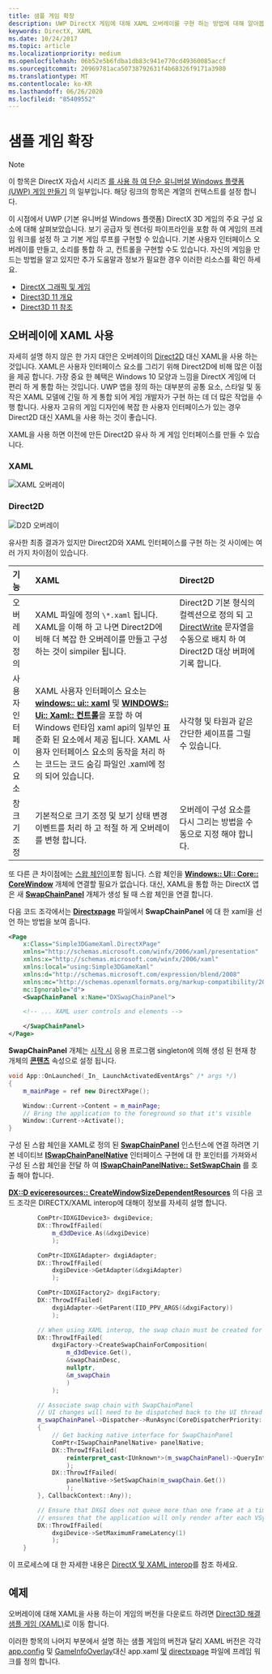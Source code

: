 ```yaml
---
title: 샘플 게임 확장
description: UWP DirectX 게임에 대해 XAML 오버레이를 구현 하는 방법에 대해 알아봅니다.
keywords: DirectX, XAML
ms.date: 10/24/2017
ms.topic: article
ms.localizationpriority: medium
ms.openlocfilehash: 06b52e5b6fdba1db83c941e770cd49360085accf
ms.sourcegitcommit: 20969781aca50738792631f4b68326f9171a3980
ms.translationtype: MT
ms.contentlocale: ko-KR
ms.lasthandoff: 06/26/2020
ms.locfileid: "85409552"
---
```

# <a name="extend-the-sample-game"></a>샘플 게임 확장

> [!NOTE]
> 이 항목은 DirectX 자습서 시리즈 [를 사용 하 여 단순 유니버설 Windows 플랫폼 (UWP) 게임 만들기](tutorial--create-your-first-uwp-directx-game.md) 의 일부입니다. 해당 링크의 항목은 계열의 컨텍스트를 설정 합니다.

이 시점에서 UWP (기본 유니버설 Windows 플랫폼) DirectX 3D 게임의 주요 구성 요소에 대해 살펴보았습니다. 보기 공급자 및 렌더링 파이프라인을 포함 하 여 게임의 프레임 워크를 설정 하 고 기본 게임 루프를 구현할 수 있습니다. 기본 사용자 인터페이스 오버레이를 만들고, 소리를 통합 하 고, 컨트롤을 구현할 수도 있습니다. 자신의 게임을 만드는 방법을 알고 있지만 추가 도움말과 정보가 필요한 경우 이러한 리소스를 확인 하세요.

-   [DirectX 그래픽 및 게임](/windows/desktop/directx)
-   [Direct3D 11 개요](/windows/desktop/direct3d11/dx-graphics-overviews)
-   [Direct3D 11 참조](/windows/desktop/direct3d11/d3d11-graphics-reference)

## <a name="using-xaml-for-the-overlay"></a>오버레이에 XAML 사용

자세히 설명 하지 않은 한 가지 대안은 오버레이의 [Direct2D](/windows/desktop/Direct2D/direct2d-portal) 대신 XAML을 사용 하는 것입니다. XAML은 사용자 인터페이스 요소를 그리기 위해 Direct2D에 비해 많은 이점을 제공 합니다. 가장 중요 한 혜택은 Windows 10 모양과 느낌을 DirectX 게임에 더 편리 하 게 통합 하는 것입니다. UWP 앱을 정의 하는 대부분의 공통 요소, 스타일 및 동작은 XAML 모델에 긴밀 하 게 통합 되어 게임 개발자가 구현 하는 데 더 많은 작업을 수행 합니다. 사용자 고유의 게임 디자인에 복잡 한 사용자 인터페이스가 있는 경우 Direct2D 대신 XAML을 사용 하는 것이 좋습니다.

XAML을 사용 하면 이전에 만든 Direct2D 유사 하 게 게임 인터페이스를 만들 수 있습니다.

### <a name="xaml"></a>XAML
![XAML 오버레이](./images/simple-dx-game-extend-xaml.PNG)

### <a name="direct2d"></a>Direct2D
![D2D 오버레이](./images/simple-dx-game-extend-d2d.PNG)

유사한 최종 결과가 있지만 Direct2D와 XAML 인터페이스를 구현 하는 것 사이에는 여러 가지 차이점이 있습니다.

기능 | XAML| Direct2D
:----------|:----------- | :-----------
오버레이 정의 | XAML 파일에 정의 `\*.xaml` 됩니다. XAML을 이해 하 고 나면 Direct2D에 비해 더 복잡 한 오버레이를 만들고 구성 하는 것이 simpiler 됩니다.| Direct2D 기본 형식의 컬렉션으로 정의 되 고 [DirectWrite](/windows/desktop/DirectWrite/direct-write-portal) 문자열을 수동으로 배치 하 여 Direct2D 대상 버퍼에 기록 합니다. 
사용자 인터페이스 요소 | XAML 사용자 인터페이스 요소는 [**windows:: ui:: xaml**](/uwp/api/Windows.UI.Xaml) 및 [**WINDOWS:: Ui:: Xaml:: 컨트롤**](/uwp/api/Windows.UI.Xaml.Controls)을 포함 하 여 Windows 런타임 xaml api의 일부인 표준화 된 요소에서 제공 됩니다. XAML 사용자 인터페이스 요소의 동작을 처리 하는 코드는 코드 숨김 파일인 .xaml에 정의 되어 있습니다. | 사각형 및 타원과 같은 간단한 셰이프를 그릴 수 있습니다.
창 크기 조정 | 기본적으로 크기 조정 및 보기 상태 변경 이벤트를 처리 하 고 적절 하 게 오버레이를 변형 합니다. | 오버레이 구성 요소를 다시 그리는 방법을 수동으로 지정 해야 합니다.

또 다른 큰 차이점에는 [스왑 체인이](/windows/uwp/graphics-concepts/swap-chains)포함 됩니다. 스왑 체인을 [**Windows:: UI:: Core:: CoreWindow**](/uwp/api/windows.ui.core.corewindow) 개체에 연결할 필요가 없습니다. 대신, XAML을 통합 하는 DirectX 앱은 새 [**SwapChainPanel**](/uwp/api/windows.ui.xaml.controls.swapchainpanel) 개체가 생성 될 때 스왑 체인을 연결 합니다. 

다음 코드 조각에서는 [**Directxpage**](https://github.com/Microsoft/Windows-universal-samples/blob/6370138b150ca8a34ff86de376ab6408c5587f5d/Samples/Simple3DGameXaml/cpp/DirectXPage.xaml) 파일에서 **SwapChainPanel** 에 대 한 xaml을 선언 하는 방법을 보여 줍니다.
```xml
<Page
    x:Class="Simple3DGameXaml.DirectXPage"
    xmlns="http://schemas.microsoft.com/winfx/2006/xaml/presentation"
    xmlns:x="http://schemas.microsoft.com/winfx/2006/xaml"
    xmlns:local="using:Simple3DGameXaml"
    xmlns:d="http://schemas.microsoft.com/expression/blend/2008"
    xmlns:mc="http://schemas.openxmlformats.org/markup-compatibility/2006"
    mc:Ignorable="d">
    <SwapChainPanel x:Name="DXSwapChainPanel">

    <!-- ... XAML user controls and elements -->

    </SwapChainPanel>
</Page>
```

**SwapChainPanel** 개체는 [시작 시](https://github.com/Microsoft/Windows-universal-samples/blob/6370138b150ca8a34ff86de376ab6408c5587f5d/Samples/Simple3DGameXaml/cpp/App.xaml.cpp#L45-L51) 응용 프로그램 singleton에 의해 생성 된 현재 창 개체의 [**콘텐츠**](/uwp/api/Windows.UI.Xaml.Window.Content) 속성으로 설정 됩니다.

```cpp
void App::OnLaunched(_In_ LaunchActivatedEventArgs^ /* args */)
{
    m_mainPage = ref new DirectXPage();

    Window::Current->Content = m_mainPage;
    // Bring the application to the foreground so that it's visible
    Window::Current->Activate();
}
```

구성 된 스왑 체인을 XAML로 정의 된 [**SwapChainPanel**](/uwp/api/Windows.UI.Xaml.Controls.SwapChainPanel) 인스턴스에 연결 하려면 기본 네이티브 [**ISwapChainPanelNative**](/windows/desktop/api/windows.ui.xaml.media.dxinterop/nn-windows-ui-xaml-media-dxinterop-iswapchainpanelnative) 인터페이스 구현에 대 한 포인터를 가져와서 구성 된 스왑 체인을 전달 하 여 [**ISwapChainPanelNative:: SetSwapChain**](/windows/desktop/api/windows.ui.xaml.media.dxinterop/nf-windows-ui-xaml-media-dxinterop-iswapchainpanelnative-setswapchain) 를 호출 해야 합니다. 

[**DX::D eviceresources:: CreateWindowSizeDependentResources**](https://github.com/Microsoft/Windows-universal-samples/blob/6370138b150ca8a34ff86de376ab6408c5587f5d/Samples/Simple3DGameXaml/cpp/Common/DeviceResources.cpp#L218-L521) 의 다음 코드 조각은 DIRECTX/XAML interop에 대해이 정보를 자세히 설명 합니다.

```cpp
        ComPtr<IDXGIDevice3> dxgiDevice;
        DX::ThrowIfFailed(
            m_d3dDevice.As(&dxgiDevice)
            );

        ComPtr<IDXGIAdapter> dxgiAdapter;
        DX::ThrowIfFailed(
            dxgiDevice->GetAdapter(&dxgiAdapter)
            );

        ComPtr<IDXGIFactory2> dxgiFactory;
        DX::ThrowIfFailed(
            dxgiAdapter->GetParent(IID_PPV_ARGS(&dxgiFactory))
            );

        // When using XAML interop, the swap chain must be created for composition.
        DX::ThrowIfFailed(
            dxgiFactory->CreateSwapChainForComposition(
                m_d3dDevice.Get(),
                &swapChainDesc,
                nullptr,
                &m_swapChain
                )
            );

        // Associate swap chain with SwapChainPanel
        // UI changes will need to be dispatched back to the UI thread
        m_swapChainPanel->Dispatcher->RunAsync(CoreDispatcherPriority::High, ref new DispatchedHandler([=]()
        {
            // Get backing native interface for SwapChainPanel
            ComPtr<ISwapChainPanelNative> panelNative;
            DX::ThrowIfFailed(
                reinterpret_cast<IUnknown*>(m_swapChainPanel)->QueryInterface(IID_PPV_ARGS(&panelNative))
                );
            DX::ThrowIfFailed(
                panelNative->SetSwapChain(m_swapChain.Get())
                );
        }, CallbackContext::Any));

        // Ensure that DXGI does not queue more than one frame at a time. This both reduces latency and
        // ensures that the application will only render after each VSync, minimizing power consumption.
        DX::ThrowIfFailed(
            dxgiDevice->SetMaximumFrameLatency(1)
            );
    }
```

이 프로세스에 대 한 자세한 내용은 [DirectX 및 XAML interop](directx-and-xaml-interop.md)를 참조 하세요.

## <a name="sample"></a>예제

오버레이에 대해 XAML을 사용 하는이 게임의 버전을 다운로드 하려면 [Direct3D 해결 샘플 게임 (XAML)](https://github.com/Microsoft/Windows-universal-samples/tree/master/Samples/Simple3DGameXaml)로 이동 합니다.

이러한 항목의 나머지 부분에서 설명 하는 샘플 게임의 버전과 달리 XAML 버전은 각각 [app.config](https://github.com/Microsoft/Windows-universal-samples/blob/6370138b150ca8a34ff86de376ab6408c5587f5d/Samples/Simple3DGameDX/cpp/App.cpp) 및 [GameInfoOverlay](https://github.com/Microsoft/Windows-universal-samples/blob/6370138b150ca8a34ff86de376ab6408c5587f5d/Samples/Simple3DGameDX/cpp/GameInfoOverlay.cpp)대신 app.xaml [및](https://github.com/Microsoft/Windows-universal-samples/blob/6370138b150ca8a34ff86de376ab6408c5587f5d/Samples/Simple3DGameXaml/cpp/App.xaml.cpp) [directxpage](https://github.com/Microsoft/Windows-universal-samples/blob/6370138b150ca8a34ff86de376ab6408c5587f5d/Samples/Simple3DGameXaml/cpp/DirectXPage.xaml.cpp) 파일에 프레임 워크를 정의 합니다.
